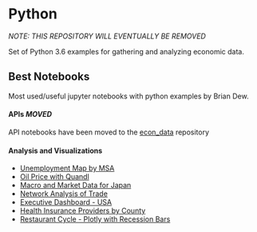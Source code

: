 # Python

*NOTE: THIS REPOSITORY WILL EVENTUALLY BE REMOVED*

Set of Python 3.6 examples for gathering and analyzing economic data.

## Best Notebooks
Most used/useful jupyter notebooks with python examples by Brian Dew.

#### APIs *MOVED*
 API notebooks have been moved to the [econ_data](https://github.com/bdecon/econ_data) repository

#### Analysis and Visualizations
* [Unemployment Map by MSA](https://github.com/bdecon/Python/blob/master/Bokeh/Bokeh_Map.ipynb)
* [Oil Price with Quandl](https://github.com/bdecon/Python/blob/master/Oil_Price/oil_price.ipynb)
* [Macro and Market Data for Japan](https://github.com/bdecon/Python/blob/master/Japan/Japan_Data.ipynb)
* [Network Analysis of Trade](https://github.com/bdecon/Python/blob/master/NetworkAnalysis/Website_example.ipynb)
* [Executive Dashboard - USA](https://github.com/bdecon/Python/blob/master/Macro_Dash/ExecDash.ipynb)
* [Health Insurance Providers by County](https://github.com/bdecon/Python/blob/master/HC_County/health_insurance_providers_by_state.ipynb)
* [Restaurant Cycle - Plotly with Recession Bars](https://github.com/bdecon/Python/blob/master/Plotly/Restaurants.ipynb)
